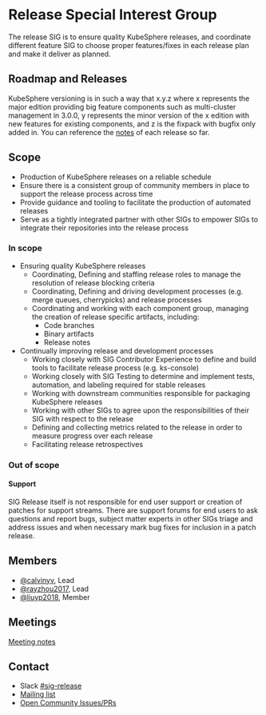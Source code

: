 # Release Special Interest Group

The release SIG is to ensure quality KubeSphere releases, and coordinate different feature SIG to choose proper features/fixes in each release plan and make it deliver as planned.

## Roadmap and Releases

KubeSphere versioning is in such a way that x.y.z where x represents the major edition providing big feature components such as multi-cluster management in 3.0.0, y represents the minor version of the x edition with new features for existing components, and z is the fixpack with bugfix only added in. You can reference the [notes](./release) of each release so far.

## Scope

- Production of KubeSphere releases on a reliable schedule
- Ensure there is a consistent group of community members in place to support the release process across time
- Provide guidance and tooling to facilitate the production of automated releases
- Serve as a tightly integrated partner with other SIGs to empower SIGs to integrate their repositories into the release process

### In scope

- Ensuring quality KubeSphere releases
  - Coordinating, Defining and staffing release roles to manage the resolution of release blocking criteria
  - Coordinating, Defining and driving development processes (e.g. merge queues, cherrypicks) and release processes
  - Coordinating and working with each component group,  managing the creation of release specific artifacts, including:
    - Code branches
    - Binary artifacts
    - Release notes
- Continually improving release and development processes
  - Working closely with SIG Contributor Experience to define and build tools to facilitate release process (e.g. ks-console)
  - Working closely with SIG Testing to determine and implement tests, automation, and labeling required for stable releases
  - Working with downstream communities responsible for packaging KubeSphere releases
  - Working with other SIGs to agree upon the responsibilities of their SIG with respect to the release
  - Defining and collecting metrics related to the release in order to measure progress over each release
  - Facilitating release retrospectives

### Out of scope

#### Support

SIG Release itself is not responsible for end user support or creation of patches for support streams. There are support forums for end users to ask questions and report bugs, subject matter experts in other SIGs triage and address issues and when necessary mark bug fixes for inclusion in a patch release.

## Members

- [@calvinyv](https://github.com/calvinyv), Lead
- [@rayzhou2017](https://github.com/rayzhou2017), Lead
- [@liuyp2018](https://github.com/liuyp2018), Member

## Meetings

[Meeting notes](https://docs.google.com/document/d/1IzkvpZlkc_4hKTyvWWyTfLgPFTWGaowOEAfh0li9qZQ/)

## Contact

- Slack [#sig-release](https://kubesphere.slack.com/messages/sig-release)
- [Mailing list](https://groups.google.com/forum/#!forum/kubesphere)
- [Open Community Issues/PRs](https://github.com/kubesphere/community/sig%2Frelease)